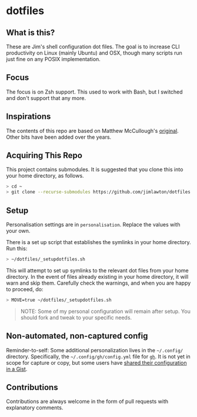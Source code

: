 # dotfiles

## What is this?

These are Jim's shell configuration dot files. The goal is to increase CLI
productivity on Linux (mainly Ubuntu) and OSX, though many scripts run just fine
on any POSIX implementation.

## Focus

The focus is on Zsh support. This used to work with Bash, but I switched and
don't support that any more.

## Inspirations

The contents of this repo are based on Matthew McCullough's [original](https://github.com/matthewmccullough/dotfiles).
Other bits have been added over the years.

## Acquiring This Repo

This project contains submodules. It is suggested that you clone this into your
home directory, as follows.

```bash
> cd ~
> git clone --recurse-submodules https://github.com/jimlawton/dotfiles
```

## Setup

Personalisation settings are in `personalisation`. Replace the values with your own.

There is a set up script that establishes the symlinks in your home directory.
Run this:

```bash
> ~/dotfiles/_setupdotfiles.sh
```

This will attempt to set up symlinks to the relevant dot files from your home
directory. In the event of files already existing in your home directory, it
will warn and skip them. Carefully check the warnings, and when you are happy
to proceed, do:

```bash
> MOVE=true ~/dotfiles/_setupdotfiles.sh
```

> NOTE: Some of my personal configuration will remain after setup. You should
> fork and tweak to your specific needs.

## Non-automated, non-captured config

Reminder-to-self: Some additional personalization lives in the `~/.config/`
directory. Specifically, the `~/.config/gh/config.yml` file for [`gh`](https://cli.github.com).
It is not yet in scope for capture or copy, but some users have
[shared their configuration in a Gist](https://gist.github.com/vilmibm/a1b9a405ac0d5153c614c9c646e37d13).

## Contributions

Contributions are always welcome in the form of pull requests with explanatory comments.

